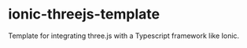# ionic-threejs-template
Template for integrating three.js with a Typescript framework like Ionic. 
